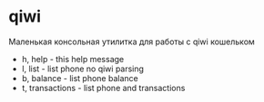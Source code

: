 qiwi
====

Маленькая консольная утилитка для работы с qiwi кошельком


* h, help         - this help message
* l, list         - list phone no qiwi parsing
* b, balance      - list phone balance
* t, transactions - list phone and transactions
